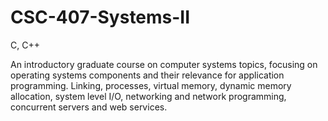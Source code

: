 # CSC-407-Systems-II
C, C++

An introductory graduate course on computer systems topics, focusing on operating systems components and their relevance for application programming. Linking, processes, virtual memory, dynamic memory allocation, system level I/O, networking and network programming, concurrent servers and web services.


